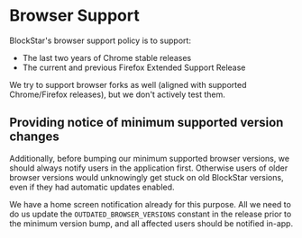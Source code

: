 # Browser Support

BlockStar's browser support policy is to support:

* The last two years of Chrome stable releases
* The current and previous Firefox Extended Support Release

We try to support browser forks as well (aligned with supported Chrome/Firefox releases), but we don't actively test them.

## Providing notice of minimum supported version changes

Additionally, before bumping our minimum supported browser versions, we should always notify users in the application first. Otherwise users of older browser versions would unknowingly get stuck on old BlockStar versions, even if they had automatic updates enabled.

We have a home screen notification already for this purpose. All we need to do us update the `OUTDATED_BROWSER_VERSIONS` constant in the release prior to the minimum version bump, and all affected users should be notified in-app.
